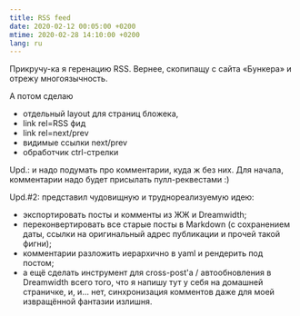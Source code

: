 ```yaml
---
title: RSS feed
date: 2020-02-12 00:05:00 +0200
mtime: 2020-02-28 14:10:00 +0200
lang: ru
---
```


Прикручу-ка я геренацию RSS.
Вернее, скопипащу с сайта «Бункера» и отрежу многоязычность.

А потом сделаю

- отдельный layout для страниц бложека,
- link rel=RSS фид
- link rel=next/prev
- видимые ссылки next/prev
- обработчик ctrl-стрелки

Upd.: и надо подумать про комментарии, куда ж без них.
Для начала, комментарии надо будет присылать пулл-реквестами :)

Upd.#2: представил чудовищную и труднореализуемую идею:

- экспортировать посты и комменты из ЖЖ и Dreamwidth;
- переконвертировать все старые посты в Markdown (с сохранением даты,
  ссылки на оригинальный адрес публикации и прочей такой фигни);
- комментарии разложить иерархично в yaml и рендерить под постом;
- а ещё сделать инструмент для cross-post'а / автообновления в Dreamwidth
  всего того, что я напишу тут у себя на домашней страничке, и, и…
  нет, синхронизация комментов даже для моей извращённой фантазии излишня.
